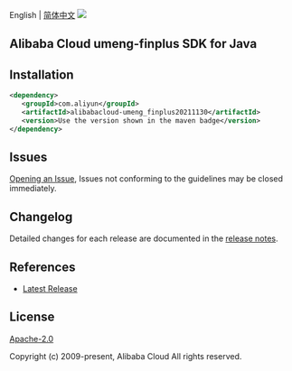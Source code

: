 English | [简体中文](README-CN.md)
![](https://aliyunsdk-pages.alicdn.com/icons/AlibabaCloud.svg)

## Alibaba Cloud umeng-finplus SDK for Java

## Installation

```xml
<dependency>
   <groupId>com.aliyun</groupId>
   <artifactId>alibabacloud-umeng_finplus20211130</artifactId>
   <version>Use the version shown in the maven badge</version>
</dependency>
```

## Issues
[Opening an Issue](https://github.com/aliyun/alibabacloud-java-async-sdk/issues/new), Issues not conforming to the guidelines may be closed immediately.

## Changelog
Detailed changes for each release are documented in the [release notes](./ChangeLog.txt).

## References
* [Latest Release](https://github.com/aliyun/alibabacloud-async-java-sdk/)

## License
[Apache-2.0](http://www.apache.org/licenses/LICENSE-2.0)

Copyright (c) 2009-present, Alibaba Cloud All rights reserved.